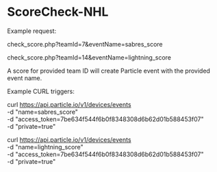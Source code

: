 # ScoreCheck-NHL

Example request:

check_score.php?teamId=7&eventName=sabres_score

check_score.php?teamId=14&eventName=lightning_score

A score for provided team ID will create Particle event with the provided event name.

Example CURL triggers:

curl https://api.particle.io/v1/devices/events \
	-d "name=sabres_score" \
	-d "access_token=7be634f544f6b0f8348308d6b62d01b588453f07" \
    -d "private=true"

curl https://api.particle.io/v1/devices/events \
	-d "name=lightning_score" \
	-d "access_token=7be634f544f6b0f8348308d6b62d01b588453f07" \
    -d "private=true"